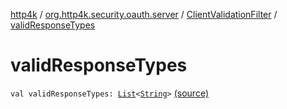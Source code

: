 [http4k](../../index.md) / [org.http4k.security.oauth.server](../index.md) / [ClientValidationFilter](index.md) / [validResponseTypes](./valid-response-types.md)

# validResponseTypes

`val validResponseTypes: `[`List`](https://kotlinlang.org/api/latest/jvm/stdlib/kotlin.collections/-list/index.html)`<`[`String`](https://kotlinlang.org/api/latest/jvm/stdlib/kotlin/-string/index.html)`>` [(source)](https://github.com/http4k/http4k/blob/master/http4k-security-oauth/src/main/kotlin/org/http4k/security/oauth/server/ClientValidationFilter.kt#L37)